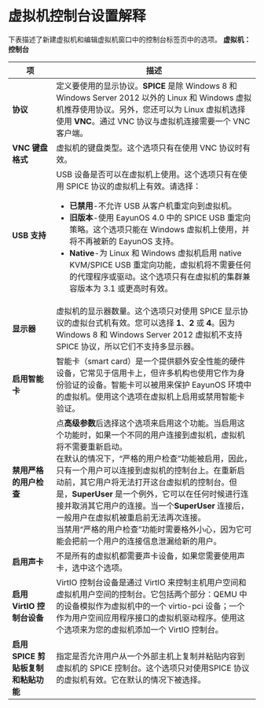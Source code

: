 # 虚拟机控制台设置解释

下表描述了新建虚拟机和编辑虚拟机窗口中的控制台标签页中的选项。
**虚拟机：控制台**

| **项** | **描述** |
| ------ | -------- |
| **协议** | 定义要使用的显示协议。**SPICE** 是除 Windows 8 和 Windows Server 2012 以外的 Linux 和 Windows 虚拟机推荐使用协议。另外，您还可以为 Linux 虚拟机选择使用 **VNC**。通过 VNC 协议与虚拟机连接需要一个 VNC 客户端。 |
| **VNC 键盘格式** | 虚拟机的键盘类型。这个选项只有在使用 VNC 协议时有效。 |
| **USB 支持** | USB 设备是否可以在虚拟机上使用。这个选项只有在使用 SPICE 协议的虚拟机上有效。请选择：<ul><li>**已禁用**-不允许 USB 从客户机重定向到虚拟机。</li><li>**旧版本**-使用 EayunOS 4.0 中的 SPICE USB 重定向策略。这个选项只能在 Windows 虚拟机上使用，并将不再被新的 EayunOS 支持。</li><li>**Native**-为 Linux 和 Windows 虚拟机启用 native KVM/SPICE USB 重定向功能，虚拟机将不需要任何的代理程序或驱动。这个选项只有在虚拟机的集群兼容版本为 3.1 或更高时有效。</li></ul>|
| **显示器** | 虚拟机的显示器数量。这个选项只对使用 SPICE 显示协议的虚拟台式机有效。您可以选择 **1**、**2** 或 **4**。因为 Windows 8 和 Windows Server 2012 虚拟机不支持 SPICE 协议，所以它们不支持多显示器。|
| **启用智能卡** | 智能卡（smart card）是一个提供额外安全性能的硬件设备，它常见于信用卡上，但许多机构也使用它作为身份验证的设备。智能卡可以被用来保护 EayunOS  环境中的虚拟机。使用这个选项在虚拟机上启用或禁用智能卡验证。 |
| **禁用严格的用户检查** | 点**高级参数**后选择这个选项来启用这个功能。当启用这个功能时，如果一个不同的用户连接到虚拟机，虚拟机将不需要重新启动。<br/>在默认的情况下，“严格的用户检查”功能被启用，因此，只有一个用户可以连接到虚拟机的控制台上。在重新启动前，其它用户将无法打开这台虚拟机的控制台。但是，**SuperUser** 是一个例外，它可以在任何时候进行连接并取消其它用户的连接。当一个**SuperUser** 连接后，一般用户在虚拟机被重启前无法再次连接。<br/>当禁用“严格的用户检查”功能时需要格外小心，因为它可能会把前一个用户的连接信息泄漏给新的用户。 |
| **启用声卡** | 不是所有的虚拟机都需要声卡设备，如果您需要使用声卡，选中这个选项。 |
| **启用 VirtIO 控制台设备** | VirtIO 控制台设备是通过 VirtIO 来控制主机用户空间和虚拟机用户空间的控制台。它包括两个部分：QEMU 中的设备模拟作为虚拟机中的一个 virtio-pci 设备；一个作为用户空间应用程序接口的虚拟机驱动程序。使用这个选项来为您的虚拟机添加一个 VirtIO 控制台。|
| **启用 SPICE 剪貼板复制和粘贴功能** | 指定是否允许用户从一个外部主机上复制并粘贴内容到虚拟机的 SPICE 控制台。这个选项只对使用SPICE 协议的虚拟机有效。它在默认的情况下被选择。 |
